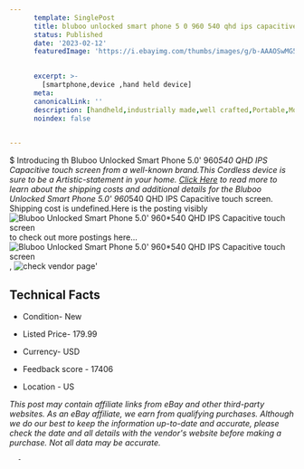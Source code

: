 ```yaml
---
      template: SinglePost
      title: bluboo unlocked smart phone 5 0 960 540 qhd ips capacitive touch screen
      status: Published
      date: '2023-02-12'
      featuredImage: 'https://i.ebayimg.com/thumbs/images/g/b-AAAOSwMG5hJT7B/s-l225.jpg'
       

      excerpt: >-
        [smartphone,device ,hand held device]
      meta:
      canonicalLink: ''
      description: [handheld,industrially made,well crafted,Portable,Mobile,Compact,Convenient,Lightweight,Maneuverable,Man-portable,Miniature,Carriable,Hand-held,Light,Holdable,Transportable,Mobile device,Pocket-sized,On-the-go,Wireless,Cordless,Compact size,Convenient size, smartphone,device ,hand held device]
      noindex: false
      

---
```

$
      Introducing th Bluboo Unlocked Smart Phone 5.0' 960*540 QHD IPS Capacitive touch screen from a well-known brand.This Cordless device  is sure to be a Artistic-statement in your home. [Click Here](https://www.ebay.com/itm/154619880492?hash=item240010242c%3Ag%3Ab-AAAOSwMG5hJT7B&amdata=enc%3AAQAHAAAA4AD8wPEWCqlCCpZfaQkFL7yFLEjmaY8ZkogCuE%2FT8azmwXBkWP7Op6QZezYauFPJuzd1ZXUfTMG7W2rHU6PpBF%2BlqAmlKsVzGoI9qzsqOFVeIQjVBEqrLMjup8lWFe9RMyAn0qt7JVyEe4Y%2B%2FV7vuG2BcTSnpLwfZyXW%2Fo26RacEcHE8osP4eFwWvQpIi%2FQoEiVswMSS9Fif%2BbjI7k1wfj8NsNeZbBirFFK%2BQLAwoh%2B921UbNRTJKTpcMtBWVeeSK%2BAxsc6ik%2BDogez8f96OuNolPmPl9H7RN%2BUCc%2FaH7AmK&mkevt=1&mkcid=1&mkrid=711-53200-19255-0&campid=%253CePNCampaignId%253E&customid=%253CreferenceId%253E&toolid=10049) to read more to learn about the shipping costs and additional details for the Bluboo Unlocked Smart Phone 5.0' 960*540 QHD IPS Capacitive touch screen. Shipping cost is undefined.Here is the posting visibly ![Bluboo Unlocked Smart Phone 5.0' 960*540 QHD IPS Capacitive touch screen](https://i.ebayimg.com/thumbs/images/g/b-AAAOSwMG5hJT7B/s-l225.jpg) to check out more postings here... ![Bluboo Unlocked Smart Phone 5.0' 960*540 QHD IPS Capacitive touch screen](https://i.ebayimg.com/images/g/b-AAAOSwMG5hJT7B/s-l1600.jpg), ![check vendor page](https://origin-galleryplus.ebayimg.com/ws/web/154619880492_2_0_1/225x225.jpg,https://origin-galleryplus.ebayimg.com/ws/web/154619880492_3_0_1/225x225.jpg,https://origin-galleryplus.ebayimg.com/ws/web/154619880492_4_0_1/225x225.jpg)'

      

 ## Technical Facts 



     
      

 - Condition- New 


      

 - Listed Price- 179.99 


      

 - Currency- USD 


      

 - Feedback score - 17406 


      

 - Location - US 


      
      

 *_This post may contain affiliate links from eBay and other third-party websites. As an eBay affiliate, we earn from qualifying purchases. Although we do our best to keep the information up-to-date and accurate, please check the date and all details with the vendor's website before making a purchase. Not all data may be accurate._*




      -

